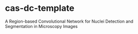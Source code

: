 # cas-dc-template
A Region-based Convolutional Network for Nuclei Detection and Segmentation in Microscopy Images
